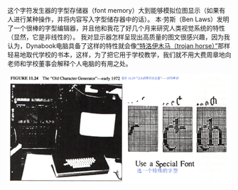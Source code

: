 这个字符发生器的字型存储器（font memory）大到能够模拟位图显示（如果有人进行某种操作，并将内容写入字型储存器中的话）。
本·劳斯（Ben Laws）发明了一个很棒的字型编辑器，并且他和我花了好几个月来研究人类视觉系统的特性（显然，它是非线性的）。
我对显示器怎样呈现出高质量的图文很感兴趣，因为我认为，Dynabook电脑具备了这样的特性就会像[“特洛伊木马（trojan horse）”](http://baike.baidu.com/subview/2611/10982649.htm#viewPageContent)那样轻易地取代学校的书本，这样，为了把它用于学校教学，我们就不用大费周章地向老师和学校董事会解释个人电脑的有用之处。

![OldCharacterGenerator](OldCharacterGenerator.png)

